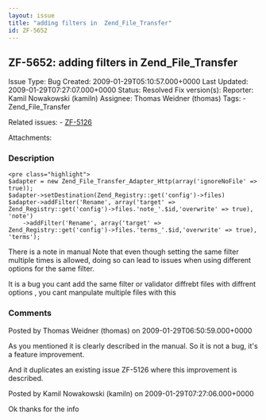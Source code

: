 ```yaml
---
layout: issue
title: "adding filters in  Zend_File_Transfer"
id: ZF-5652
---
```


ZF-5652: adding filters in Zend\_File\_Transfer
-----------------------------------------------

 Issue Type: Bug Created: 2009-01-29T05:10:57.000+0000 Last Updated: 2009-01-29T07:27:07.000+0000 Status: Resolved Fix version(s): 
 Reporter:  Kamil Nowakowski (kamiln)  Assignee:  Thomas Weidner (thomas)  Tags: - Zend\_File\_Transfer
 
 Related issues: - [ZF-5126](/issues/browse/ZF-5126)
 
 Attachments: 
### Description

 
    <pre class="highlight">
    $adapter = new Zend_File_Transfer_Adapter_Http(array('ignoreNoFile' => true));
    $adapter->setDestination(Zend_Registry::get('config')->files)
    $adapter->addFilter('Rename', array('target' => Zend_Registry::get('config')->files.'note_'.$id,'overwrite' => true), 'note')
        ->addFilter('Rename', array('target' => Zend_Registry::get('config')->files.'terms_'.$id,'overwrite' => true), 'terms');


There is a note in manual Note that even though setting the same filter multiple times is allowed, doing so can lead to issues when using different options for the same filter.

It is a bug you cant add the same filter or validator diffrebt files with diffrent options , you cant manpulate multiple files with this

 

 

### Comments

Posted by Thomas Weidner (thomas) on 2009-01-29T06:50:59.000+0000

As you mentioned it is clearly described in the manual. So it is not a bug, it's a feature improvement.

And it duplicates an existing issue ZF-5126 where this improvement is described.

 

 

Posted by Kamil Nowakowski (kamiln) on 2009-01-29T07:27:06.000+0000

Ok thanks for the info

 

 